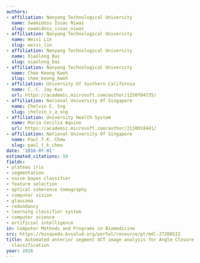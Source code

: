 ```yaml
---
authors:
- affiliation: Nanyang Technological University
  name: Swamidoss Issac Niwas
  slug: swamidoss_issac_niwas
- affiliation: Nanyang Technological University
  name: Weisi Lin
  slug: weisi_lin
- affiliation: Nanyang Technological University
  name: Xiaolong Bai
  slug: xiaolong_bai
- affiliation: Nanyang Technological University
  name: Chee Keong Kwoh
  slug: chee_keong_kwoh
- affiliation: University Of Southern California
  name: C.-C. Jay Kuo
  url: https://academic.microsoft.com/author/1250704735/
- affiliation: National University Of Singapore
  name: Chelvin C. Sng
  slug: chelvin_c_a_sng
- affiliation: University Health System
  name: Maria Cecilia Aquino
  url: https://academic.microsoft.com/author/2110918441/
- affiliation: National University Of Singapore
  name: Paul T.K. Chew
  slug: paul_t_k_chew
date: '2016-07-01'
estimated_citations: 19
fields:
- plateau iris
- segmentation
- naive bayes classifier
- feature selection
- optical coherence tomography
- computer vision
- glaucoma
- redundancy
- learning classifier system
- computer science
- artificial intelligence
in: Computer Methods and Programs in Biomedicine
src: https://busqueda.bvsalud.org/portal/resource/pt/mdl-27208522
title: Automated anterior segment OCT image analysis for Angle Closure Glaucoma mechanisms
  classification
year: 2016
---
```

